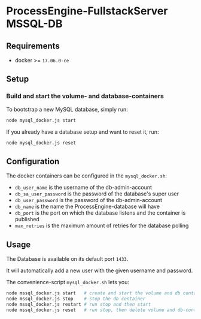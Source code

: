 # ProcessEngine-FullstackServer MSSQL-DB

## Requirements

- docker >= `17.06.0-ce`

## Setup

### Build and start the volume- and database-containers

To bootstrap a new MySQL database, simply run:
```bash
node mysql_docker.js start
```

If you already have a database setup and want to reset it, run:
```bash
node mysql_docker.js reset
```

## Configuration

The docker containers can be configured in the `mysql_docker.sh`:

- `db_user_name` is the username of the db-admin-account
- `db_sa_user_password` is the password of the database's super user
- `db_user_password` is the password of the db-admin-account
- `db_name` is the name the ProcessEngine-database will have
- `db_port` is the port on which the database listens and the container is published
- `max_retries` is the maximum amount of retries for the database polling

## Usage
The Database is available on its default port `1433`.

It will automatically add a new user with the given username and password.

The convenience-script `mysql_docker.sh` lets you:
```bash
node mssql_docker.js start   # create and start the volume and db container
node mssql_docker.js stop    # stop the db container
node mssql_docker.js restart # run stop and then start
node mssql_docker.js reset   # run stop, then delete volume and db-container and then run start
```
